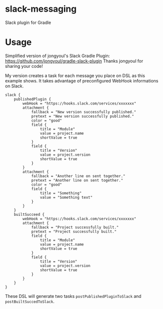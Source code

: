 # slack-messaging
Slack plugin for Gradle

# Usage
Simplified version of jongyoul's Slack Gradle Plugin: https://github.com/jongyoul/gradle-slack-plugin
Thanks jongyoul for sharing your code!

My version creates a task for each message you place on DSL as this example shows.
It takes advantage of preconfigured WebHook informations on Slack.

```
slack {
    publishedPlugin {
        webHook = "https://hooks.slack.com/services/xxxxxxx"
        attachment {
            fallback = "New version successfully published."
            pretext = "New version successfully published."
            color = "good"
            field {
                title = "Module"
                value = project.name
                shortValue = true
            }
            field {
                title = "Version"
                value = project.version
                shortValue = true
            }
        }
        attachment {
            fallback = "Another line on sent together."
            pretext = "Another line on sent together."
            color = "good"
            field {
                title = "Something"
                value = "Something text"
            }
        }
    }
    builtSucceed {
        webHook = "https://hooks.slack.com/services/xxxxxxx"
        attachment {
            fallback = "Project successfully built."
            pretext = "Project successfully built."
            field {
                title = "Module"
                value = project.name
                shortValue = true
            }
            field {
                title = "Version"
                value = project.version
                shortValue = true
            }
        }
    }
}
```

These DSL will generate two tasks `postPublishedPluginToSlack` and `postBuiltSuccedToSlack`.
